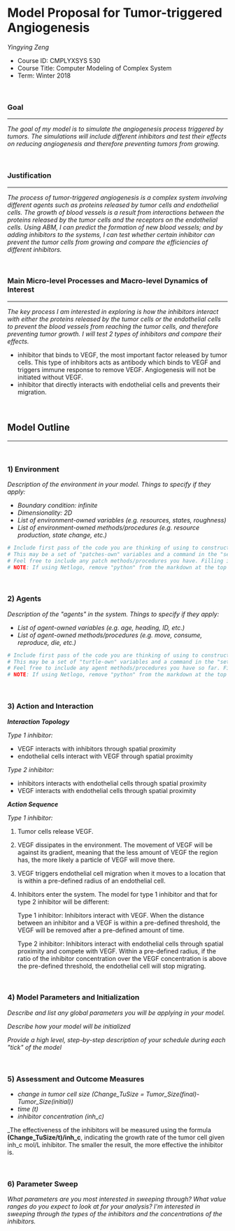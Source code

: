 # Model Proposal for Tumor-triggered Angiogenesis
_Yingying Zeng_
* Course ID: CMPLYXSYS 530
* Course Title: Computer Modeling of Complex System
* Term: Winter 2018

&nbsp; 

### Goal 
*****
 
_The goal of my model is to simulate the angiogenesis process triggered by tumors. The simulations will include different inhibitors and test their effects on reducing angiogenesis and therefore preventing tumors from growing._

&nbsp;  
### Justification
****
_The process of tumor-triggered angiogenesis is a complex system involving different agents such as proteins released by tumor cells and endothelial cells. The growth of blood vessels is a result from interactions between the proteins released by the tumor cells and the receptors on the endothelial cells. Using ABM, I can predict the formation of new blood vessels; and by adding inhibitors to the systems, I can test whether certain inhibitor can prevent the tumor cells from growing and compare the efficiencies of different inhibitors._

&nbsp; 
### Main Micro-level Processes and Macro-level Dynamics of Interest
****

_The key process I am interested in exploring is how the inhibitors interact with either the proteins released by the tumor cells or the endothelial cells to prevent the blood vessels from reaching the tumor cells, and therefore preventing tumor growth. I will test 2 types of inhibitors and compare their effects._
* inhibitor that binds to VEGF, the most important factor released by tumor cells. This type of inhibitors acts as antibody which binds to VEGF and triggers immune response to remove VEGF. Angiogenesis will not be initiated without VEGF.
* inhibitor that directly interacts with endothelial cells and prevents their migration. 

&nbsp; 


## Model Outline
****
&nbsp; 
### 1) Environment
_Description of the environment in your model. Things to specify *if they apply*:_

* _Boundary condition: infinite_
* _Dimensionality: 2D_
* _List of environment-owned variables (e.g. resources, states, roughness)_
* _List of environment-owned methods/procedures (e.g. resource production, state change, etc.)_


```python
# Include first pass of the code you are thinking of using to construct your environment
# This may be a set of "patches-own" variables and a command in the "setup" procedure, a list, an array, or Class constructor
# Feel free to include any patch methods/procedures you have. Filling in with pseudocode is ok! 
# NOTE: If using Netlogo, remove "python" from the markdown at the top of this section to get a generic code block
```

&nbsp; 

### 2) Agents
 
 _Description of the "agents" in the system. Things to specify *if they apply*:_
 
* _List of agent-owned variables (e.g. age, heading, ID, etc.)_
* _List of agent-owned methods/procedures (e.g. move, consume, reproduce, die, etc.)_


```python
# Include first pass of the code you are thinking of using to construct your agents
# This may be a set of "turtle-own" variables and a command in the "setup" procedure, a list, an array, or Class constructor
# Feel free to include any agent methods/procedures you have so far. Filling in with pseudocode is ok! 
# NOTE: If using Netlogo, remove "python" from the markdown at the top of this section to get a generic code block
```

&nbsp; 

### 3) Action and Interaction 
 
**_Interaction Topology_**

_Type 1 inhibitor:_
* VEGF interacts with inhibitors through spatial proximity
* endothelial cells interact with VEGF through spatial proximity 

_Type 2 inhibitor:_
* inhibitors interacts with endothelial cells through spatial proximity
* VEGF interacts with endothelial cells through spatial proximity
 
**_Action Sequence_**

_Type 1 inhibitor:_
1. Tumor cells release VEGF.
2. VEGF dissipates in the environment. The movement of VEGF will be against its gradient, meaning that the less amount of VEGF the region has, the more likely a particle of VEGF will move there. 
3. VEGF triggers endothelial cell migration when it moves to a location that is within a pre-defined radius of an endothelial cell.
4. Inhibitors enter the system. The model for type 1 inhibitor and that for type 2 inhibitor will be different:

   Type 1 inhibitor: Inhibitors interact with VEGF. When the distance between an inhibitor and a VEGF is within a pre-defined threshold, the VEGF will be removed after a pre-defined amount of time.

   Type 2 inhibitor: Inhibitors interact with endothelial cells through spatial proximity and compete with VEGF. Within a pre-defined radius, if the ratio of the inhibitor concentration over the VEGF concentration is above the pre-defined threshold, the endothelial cell will stop migrating.

&nbsp; 
### 4) Model Parameters and Initialization

_Describe and list any global parameters you will be applying in your model._

_Describe how your model will be initialized_

_Provide a high level, step-by-step description of your schedule during each "tick" of the model_

&nbsp; 

### 5) Assessment and Outcome Measures

* _change in tumor cell size (Change_TuSize = Tumor_Size(final)-Tumor_Size(initial))_
* _time (t)_
* _inhibitor concentration (inh_c)_

_The effectiveness of the inhibitors will be measured using the formula **(Change_TuSize/t)/inh_c**, indicating the growth rate of the tumor cell given inh_c mol/L inhibitor. The smaller the result, the more effective the inhibitor is.

&nbsp; 

### 6) Parameter Sweep

_What parameters are you most interested in sweeping through? What value ranges do you expect to look at for your analysis?_
_I'm interested in sweeping through the types of the inhibitors and the concentrations of the inhibitors._ 
